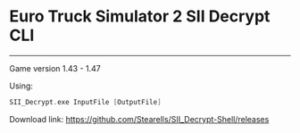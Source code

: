 # Euro Truck Simulator 2 SII Decrypt CLI
-------------------------
Game version 1.43 - 1.47

Using:
```cpp
SII_Decrypt.exe InputFile [OutputFile]
```

Download link: https://github.com/Stearells/SII_Decrypt-Shell/releases
